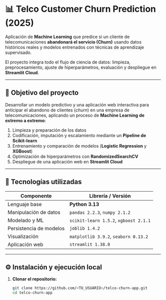 # 📊 Telco Customer Churn Prediction (2025)

Aplicación de **Machine Learning** que predice si un cliente de telecomunicaciones **abandonará el servicio (Churn)** usando datos históricos reales y modelos entrenados con técnicas de aprendizaje supervisado.

El proyecto integra todo el flujo de ciencia de datos: limpieza, preprocesamiento, ajuste de hiperparámetros, evaluación y despliegue en **Streamlit Cloud**.

---

## 🧠 Objetivo del proyecto

Desarrollar un modelo predictivo y una aplicación web interactiva para anticipar el abandono de clientes (*churn*) en una empresa de telecomunicaciones, aplicando un proceso de **Machine Learning de extremo a extremo**:

1. Limpieza y preparación de los datos  
2. Codificación, imputación y escalamiento mediante un **Pipeline de Scikit-learn**  
3. Entrenamiento y comparación de modelos (**Logistic Regression** y **XGBoost**)  
4. Optimización de hiperparámetros con **RandomizedSearchCV**  
5. Despliegue de una aplicación web en **Streamlit Cloud**

---

## 🧩 Tecnologías utilizadas

| Componente | Librería / Versión |
|-------------|--------------------|
| Lenguaje base | **Python 3.13** |
| Manipulación de datos | `pandas 2.2.3`, `numpy 2.1.2` |
| Modelado y ML | `scikit-learn 1.5.2`, `xgboost 2.1.1` |
| Persistencia de modelos | `joblib 1.4.2` |
| Visualización | `matplotlib 3.9.2`, `seaborn 0.13.2` |
| Aplicación web | `streamlit 1.38.0` |

---

## ⚙️ Instalación y ejecución local

1. **Clonar el repositorio:**
   ```bash
   git clone https://github.com/<TU_USUARIO>/telco-churn-app.git
   cd telco-churn-app
